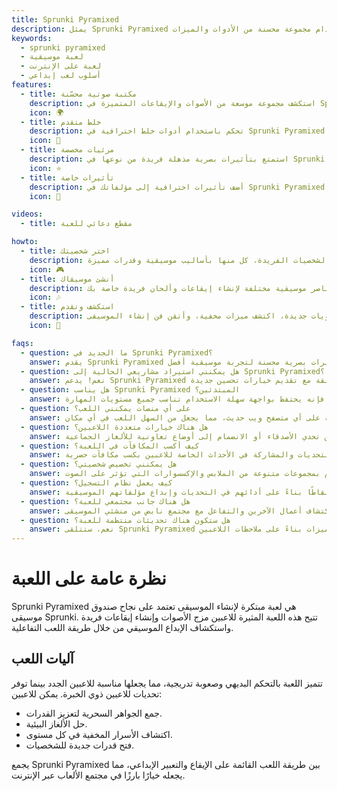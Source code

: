 ```yaml
---
title: Sprunki Pyramixed
description: يمثل Sprunki Pyramixed إعادة تخيل جريئة للتجربة الموسيقية الكلاسيكية. إنه المكان الذي تلتقي فيه الإبداع مع الابتكار، مما يسمح للاعبين بإنشاء مشاهد صوتية فريدة باستخدام مجموعة محسنة من الأدوات والميزات.
keywords:
  - sprunki pyramixed
  - لعبة موسيقية
  - لعبة على الإنترنت
  - أسلوب لعب إبداعي
features:
  - title: مكتبة صوتية محسّنة
    description: استكشف مجموعة موسعة من الأصوات والإيقاعات المتميزة في Sprunki Pyramixed.
    icon: 🌍
  - title: خلط متقدم
    description: تحكم باستخدام أدوات خلط احترافية في Sprunki Pyramixed.
    icon: 🧩
  - title: مرئيات مخصصة
    description: استمتع بتأثيرات بصرية مذهلة فريدة من نوعها في Sprunki Pyramixed.
    icon: ⭐
  - title: تأثيرات خاصة
    description: أضف تأثيرات احترافية إلى مؤلفاتك في Sprunki Pyramixed.
    icon: 💫

videos:
  - title: مقطع دعائي للعبة

howto:
  - title: اختر شخصيتك
    description: اختر من مجموعة متنوعة من الشخصيات الفريدة، كل منها بأساليب موسيقية وقدرات مميزة.
    icon: 🎮
  - title: أنشئ موسيقاك
    description: اسحب وادمج عناصر موسيقية مختلفة لإنشاء إيقاعات وألحان فريدة خاصة بك.
    icon: 🎶
  - title: استكشف وتقدم
    description: افتح مستويات جديدة، اكتشف ميزات مخفية، وأتقن فن إنشاء الموسيقى.
    icon: 🚀

faqs:
  - question: ما الجديد في Sprunki Pyramixed؟
    answer: يقدم Sprunki Pyramixed جودة صوت محسنة، أدوات خلط جديدة، وتأثيرات بصرية محسنة لتجربة موسيقية أفضل.
  - question: هل يمكنني استيراد مشاريعي الحالية إلى Sprunki Pyramixed؟
    answer: نعم! يدعم Sprunki Pyramixed استيراد المشاريع من الإصدارات السابقة مع تقديم خيارات تحسين جديدة.
  - question: هل يناسب Sprunki Pyramixed المبتدئين؟
    answer: بالتأكيد! بينما يقدم ميزات متقدمة، فإنه يحتفظ بواجهة سهلة الاستخدام تناسب جميع مستويات المهارة.
  - question: على أي منصات يمكنني اللعب؟
    answer: اللعبة متاحة على أي متصفح ويب حديث، مما يجعل من السهل اللعب في أي مكان.
  - question: هل هناك خيارات متعددة اللاعبين؟
    answer: نعم، يمكن للاعبين تحدي الأصدقاء أو الانضمام إلى أوضاع تعاونية للألغاز الجماعية.
  - question: كيف أكسب المكافآت في اللعبة؟
    answer: يسمح إكمال التحديات والمشاركة في الأحداث الخاصة للاعبين بكسب مكافآت حصرية.
  - question: هل يمكنني تخصيص شخصيتي؟
    answer: نعم، يمكن للاعبين تخصيص شخصياتهم بمجموعات متنوعة من الملابس والإكسسوارات التي تؤثر على الصوت.
  - question: كيف يعمل نظام التسجيل؟
    answer: يكسب اللاعبون نقاطًا بناءً على أدائهم في التحديات وإبداع مؤلفاتهم الموسيقية.
  - question: هل هناك جانب مجتمعي للعبة؟
    answer: نعم، يمكن للاعبين مشاركة إبداعاتهم واكتشاف أعمال الآخرين والتفاعل مع مجتمع نابض من منشئي الموسيقى.
  - question: هل ستكون هناك تحديثات منتظمة للعبة؟
    answer: نعم، ستتلقى Sprunki Pyramixed تحديثات متكررة تشمل شخصيات جديدة وأصوات وميزات بناءً على ملاحظات اللاعبين.
---
```


# نظرة عامة على اللعبة

Sprunki Pyramixed هي لعبة مبتكرة لإنشاء الموسيقى تعتمد على نجاح صندوق موسيقى Sprunki. تتيح هذه اللعبة المثيرة للاعبين مزج الأصوات وإنشاء إيقاعات فريدة واستكشاف الإبداع الموسيقي من خلال طريقة اللعب التفاعلية.

## آليات اللعب

تتميز اللعبة بالتحكم البديهي وصعوبة تدريجية، مما يجعلها مناسبة للاعبين الجدد بينما توفر تحديات للاعبين ذوي الخبرة. يمكن للاعبين:

- جمع الجواهر السحرية لتعزيز القدرات.
- حل الألغاز البيئية.
- اكتشاف الأسرار المخفية في كل مستوى.
- فتح قدرات جديدة للشخصيات.

يجمع Sprunki Pyramixed بين طريقة اللعب القائمة على الإيقاع والتعبير الإبداعي، مما يجعله خيارًا بارزًا في مجتمع الألعاب عبر الإنترنت.
